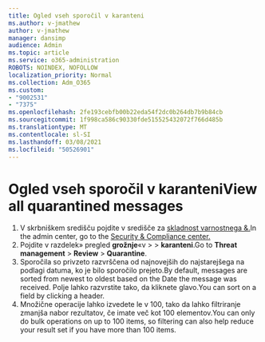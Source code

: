 ```yaml
---
title: Ogled vseh sporočil v karanteni
ms.author: v-jmathew
author: v-jmathew
manager: dansimp
audience: Admin
ms.topic: article
ms.service: o365-administration
ROBOTS: NOINDEX, NOFOLLOW
localization_priority: Normal
ms.collection: Adm_O365
ms.custom:
- "9002531"
- "7375"
ms.openlocfilehash: 2fe193cebfb00b22eda54f2dc0b264db7b9b84cb
ms.sourcegitcommit: 1f998ca586c90330fde515525432072f766d485b
ms.translationtype: MT
ms.contentlocale: sl-SI
ms.lasthandoff: 03/08/2021
ms.locfileid: "50526901"
---
```

# <a name="view-all-quarantined-messages"></a><span data-ttu-id="8ce80-102">Ogled vseh sporočil v karanteni</span><span class="sxs-lookup"><span data-stu-id="8ce80-102">View all quarantined messages</span></span>

1. <span data-ttu-id="8ce80-103">V skrbniškem središču pojdite v središče za [skladnost varnostnega &.](https://go.microsoft.com/fwlink/p/?linkid=2077143)</span><span class="sxs-lookup"><span data-stu-id="8ce80-103">In the admin center, go to the [Security & Compliance center.](https://go.microsoft.com/fwlink/p/?linkid=2077143)</span></span>
2. <span data-ttu-id="8ce80-104">Pojdite v razdelek» pregled **grožnje**«v  >    >  **karanteni**.</span><span class="sxs-lookup"><span data-stu-id="8ce80-104">Go to **Threat management** > **Review** > **Quarantine**.</span></span>
3. <span data-ttu-id="8ce80-105">Sporočila so privzeto razvrščena od najnovejših do najstarejšega na podlagi datuma, ko je bilo sporočilo prejeto.</span><span class="sxs-lookup"><span data-stu-id="8ce80-105">By default, messages are sorted from newest to oldest based on the Date the message was received.</span></span> <span data-ttu-id="8ce80-106">Polje lahko razvrstite tako, da kliknete glavo.</span><span class="sxs-lookup"><span data-stu-id="8ce80-106">You can sort on a field by clicking a header.</span></span>
4. <span data-ttu-id="8ce80-107">Množične operacije lahko izvedete le v 100, tako da lahko filtriranje zmanjša nabor rezultatov, če imate več kot 100 elementov.</span><span class="sxs-lookup"><span data-stu-id="8ce80-107">You can only do bulk operations on up to 100 items, so filtering can also help reduce your result set if you have more than 100 items.</span></span>
